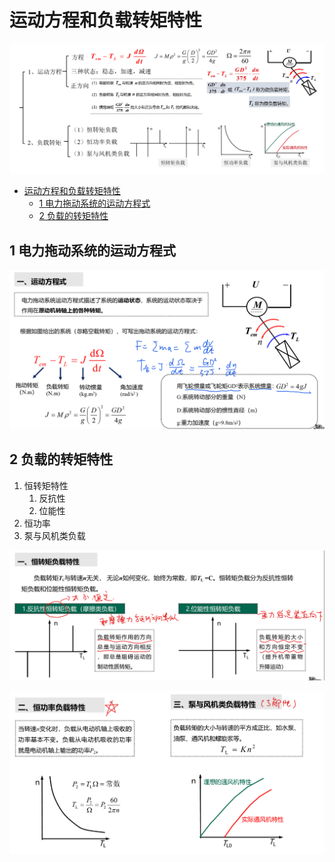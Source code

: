 <!--
 * @Author: 小叶同学
 * @Date: 2024-03-11 15:20:27
 * @LastEditors: Please set LastEditors
 * @LastEditTime: 2024-03-11 15:33:36
 * @Description: 请填写简介
-->
# 运动方程和负载转矩特性

![alt text](image-2.png)


<!-- @import "[TOC]" {cmd="toc" depthFrom=1 depthTo=6 orderedList=false} -->

<!-- code_chunk_output -->

- [运动方程和负载转矩特性](#运动方程和负载转矩特性)
  - [1 电力拖动系统的运动方程式](#1-电力拖动系统的运动方程式)
  - [2 负载的转矩特性](#2-负载的转矩特性)

<!-- /code_chunk_output -->


## 1 电力拖动系统的运动方程式

![alt text](image.png)


## 2 负载的转矩特性

1. 恒转矩特性
   1. 反抗性
   2. 位能性
2. 恒功率
3. 泵与风机类负载

![alt text](image-1.png)

![alt text](image-28.png)
